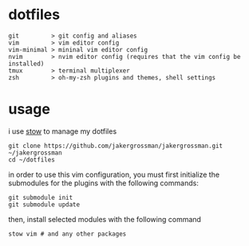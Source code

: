 # dotfiles
```
git         > git config and aliases
vim         > vim editor config
vim-minimal > mininal vim editor config
nvim        > nvim editor config (requires that the vim config be installed)
tmux        > terminal multiplexer
zsh         > oh-my-zsh plugins and themes, shell settings
```

# usage
i use [stow](https://www.gnu.org/software/stow/) to manage my dotfiles

```
git clone https://github.com/jakergrossman/jakergrossman.git ~/jakergrossman
cd ~/dotfiles
```

in order to use this vim configuration, you must first initialize the submodules for the plugins
with the following commands:

```
git submodule init
git submodule update
```

then, install selected modules with the following command

```
stow vim # and any other packages
```
